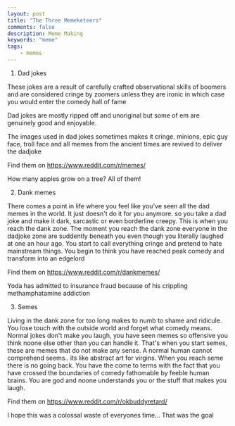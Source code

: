 ```yaml
---
layout: post
title: "The Three Memeketeers"
comments: false
description: Meme Making 
keywords: "meme"
tags:
    - memes
---
```


1) Dad jokes

These jokes are a result of carefully crafted observational skills of boomers and are considered cringe by zoomers unless they are ironic in which case you would enter the comedy hall of fame 

Dad jokes are mostly ripped off and unoriginal but some of em are genuinely good and enjoyable. 

The images used in dad jokes sometimes makes it cringe. minions, epic guy face, troll face and all memes from the ancient times are revived to deliver the dadjoke

Find them on <https://www.reddit.com/r/memes/>

How many apples grow on a tree? All of them!

2) Dank memes 

There comes a point in life where you feel like you've seen all the dad memes in the world. It just doesn't do it for you anymore. so you take a dad joke and make it dark, sarcastic or even borderline creepy. This is when you reach the dank zone. The moment you reach the dank zone everyone in the dadjoke zone are suddently beneath you even though you literally laughed at one an hour ago. You start to call everything cringe and pretend to hate mainstream things. You begin to think you have reached peak comedy and transform into an edgelord 

Find them on <https://www.reddit.com/r/dankmemes/>

Yoda has admitted to insurance fraud because of his crippling methamphatamine addiction

3) Semes 

Living in the dank zone for too long makes to numb to shame and ridicule. You lose touch with the outside world and forget what comedy means. Normal jokes don't make you laugh, you have seen memes so offensive you think noone else other than you can handle it. That's when you start semes, these are memes that do not make any sense. A normal human cannot comprehend seems.. its like abstract art for virgins. When you reach seme there is no going back. You have the come to terms with the fact that you have crossed the boundaries of comedy fathomable by feeble human brains. You are god and noone understands you or the stuff that makes you laugh.

Find them on <https://www.reddit.com/r/okbuddyretard/>

I hope this was a colossal waste of everyones time... That was the goal
